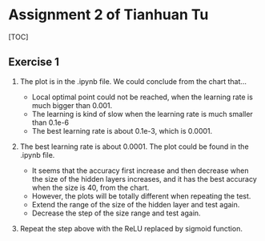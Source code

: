 # Assignment 2 of Tianhuan Tu
[TOC]

## Exercise 1
1. The plot is in the .ipynb file. We could conclude from the chart that... 
    * Local optimal point could not be reached, when the learning rate is much bigger than 0.001.
    * The learning is kind of slow when the learning rate is much smaller than 0.1e-6
    * The best learning rate is about 0.1e-3, which is 0.0001.

2. The best learning rate is about 0.0001. The plot could be found in the .ipynb file.
    * It seems that the accuracy first increase and then decrease when the size of the hidden layers increases, 
        and it has the best accuracy when the size is 40, from the chart.
    * However, the plots will be totally different when repeating the test.
    * Extend the range of the size of the hidden layer and test again.
    * Decrease the step of the size range and test again.

3. Repeat the step above with the ReLU replaced by sigmoid function.
